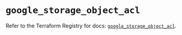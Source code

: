 # `google_storage_object_acl`

Refer to the Terraform Registry for docs: [`google_storage_object_acl`](https://registry.terraform.io/providers/drfaust92/google/4.16.4/docs/resources/storage_object_acl).
